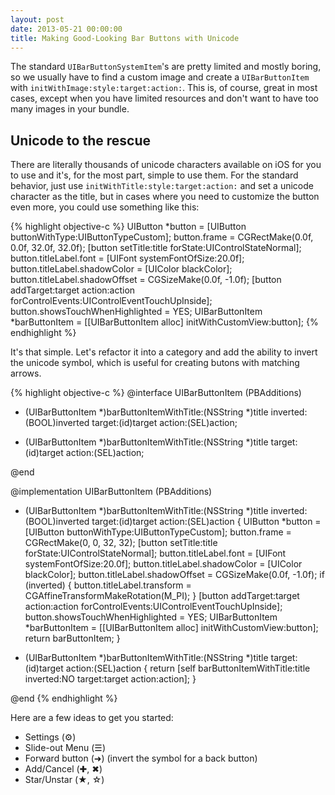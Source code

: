 ```yaml
---
layout: post
date: 2013-05-21 00:00:00
title: Making Good-Looking Bar Buttons with Unicode
---
```


The standard `UIBarButtonSystemItem`'s are pretty limited and mostly boring, so we usually have to find a custom image and create a `UIBarButtonItem` with `initWithImage:style:target:action:`. This is, of course, great in most cases, except when you have limited resources and don't want to have too many images in your bundle.

## Unicode to the rescue

There are literally thousands of unicode characters available on iOS for you to use and it's, for the most part, simple to use them. For the standard behavior, just use `initWithTitle:style:target:action:` and set a unicode character as the title, but in cases where you need to customize the button even more, you could use something like this:

{% highlight objective-c %}
UIButton *button = [UIButton buttonWithType:UIButtonTypeCustom];
button.frame = CGRectMake(0.0f, 0.0f, 32.0f, 32.0f);
[button setTitle:title forState:UIControlStateNormal];
button.titleLabel.font = [UIFont systemFontOfSize:20.0f];
button.titleLabel.shadowColor = [UIColor blackColor];
button.titleLabel.shadowOffset = CGSizeMake(0.0f, -1.0f);
[button addTarget:target action:action forControlEvents:UIControlEventTouchUpInside];
button.showsTouchWhenHighlighted = YES;
UIBarButtonItem *barButtonItem = [[UIBarButtonItem alloc] initWithCustomView:button];
{% endhighlight %}

It's that simple. Let's refactor it into a category and add the ability to invert the unicode symbol, which is useful for creating butons with matching arrows.

{% highlight objective-c %}
@interface UIBarButtonItem (PBAdditions)

+ (UIBarButtonItem *)barButtonItemWithTitle:(NSString *)title
                                   inverted:(BOOL)inverted target:(id)target
                                     action:(SEL)action;
                                     
+ (UIBarButtonItem *)barButtonItemWithTitle:(NSString *)title
                                     target:(id)target
                                     action:(SEL)action;
                                     
@end

@implementation UIBarButtonItem (PBAdditions)

+ (UIBarButtonItem *)barButtonItemWithTitle:(NSString *)title
                                   inverted:(BOOL)inverted target:(id)target
                                     action:(SEL)action
{
    UIButton *button = [UIButton buttonWithType:UIButtonTypeCustom];
    button.frame = CGRectMake(0, 0, 32, 32);
    [button setTitle:title forState:UIControlStateNormal];
    button.titleLabel.font = [UIFont systemFontOfSize:20.0f];
    button.titleLabel.shadowColor = [UIColor blackColor];
    button.titleLabel.shadowOffset = CGSizeMake(0.0f, -1.0f);
    if (inverted) {
        button.titleLabel.transform = CGAffineTransformMakeRotation(M_PI);
    }
    [button addTarget:target action:action forControlEvents:UIControlEventTouchUpInside];
    button.showsTouchWhenHighlighted = YES;
    UIBarButtonItem *barButtonItem = [[UIBarButtonItem alloc] initWithCustomView:button];
    return barButtonItem;
}

+ (UIBarButtonItem *)barButtonItemWithTitle:(NSString *)title
                                     target:(id)target
                                     action:(SEL)action
{
    return [self barButtonItemWithTitle:title inverted:NO target:target action:action];
}

@end
{% endhighlight %}

Here are a few ideas to get you started:

- Settings (⚙)
- Slide-out Menu (☰)
- Forward button (➜) (invert the symbol for a back button)
- Add/Cancel (✚, ✖)
- Star/Unstar (★, ☆)
